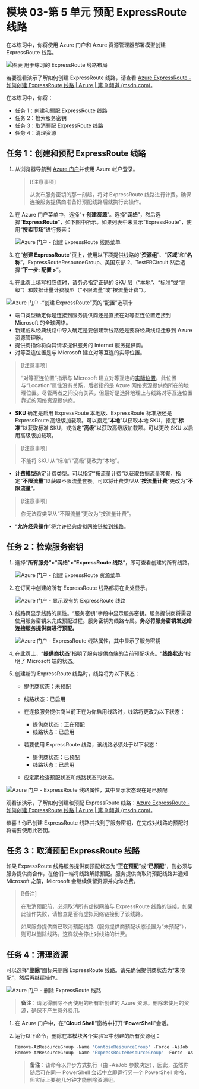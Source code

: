 ﻿---
Exercise:
    title: '模块 03-第 5 单元 预配 ExpressRoute 线路'
    module: '模块 - 设计和实现 Azure ExpressRoute'
---
# 模块 03-第 5 单元 预配 ExpressRoute 线路

在本练习中，你将使用 Azure 门户和 Azure 资源管理器部署模型创建 ExpressRoute 线路。 

![图表 用于练习的 ExpressRoute 线路布局](../media/environment-diagram.png)

若要观看演示了解如何创建 ExpressRoute 线路，请查看 [Azure ExpressRoute - 如何创建 ExpressRoute 线路 | Azure | 第 9 频道 (msdn.com)](https://channel9.msdn.com/Blogs/Azure/Azure-ExpressRoute-How-to-create-an-ExpressRoute-circuit?term=ExpressRoute&lang-en=true&pageSize=15&skip=15)。


在本练习中，你将：

+ 任务 1：创建和预配 ExpressRoute 线路
+ 任务 2：检索服务密钥
+ 任务 3：取消预配 ExpressRoute 线路
+ 任务 4：清理资源


## 任务 1：创建和预配 ExpressRoute 线路

 

1. 从浏览器导航到 [Azure 门户](https://portal.azure.com/)并使用 Azure 帐户登录。

   > [!注意事项] 
   >
   > 从发布服务密钥的那一刻起，将对 ExpressRoute 线路进行计费。确保连接服务提供商准备好预配线路后就执行此操作。

2. 在 Azure 门户菜单中，选择“**+ 创建资源**”。选择“**网络**”，然后选择“**ExpressRoute**”，如下图中所示。如果列表中未显示“ExpressRoute”，使用“**搜索市场**”进行搜索：

   ![Azure 门户 - 创建 ExpressRoute 线路菜单](../media/create-expressroute-circuit-menu.png)

3. 在“**创建 ExpressRoute**”页上，使用以下项提供线路的“**资源组**”、“**区域**”和“**名称**”。ExpressRouteResourceGroup、美国东部 2、TestERCircuit.然后选择“**下一步: 配置 >**”。

4. 在此页上填写相应值时，请务必指定正确的 SKU 层（“本地”、“标准”或“高级”）和数据计量计费模型（“不限流量”或“按流量计费”）。

![Azure 门户 -“创建 ExpressRoute”页的“配置”选项卡](../media/expressroute-create-configuration.png)

 

- 端口类型确定你是连接到服务提供商还是直接在对等互连位置连接到 Microsoft 的全球网络。
- 新建或从经典线路中导入确定是要创建新线路还是要将经典线路迁移到 Azure 资源管理器。
- 提供商指你将向其请求提供服务的 Internet 服务提供商。
- 对等互连位置是与 Microsoft 建立对等互连的实际位置。

> [!注意事项]
>
> “对等互连位置”指示与 Microsoft 建立对等互连的[实际位置](https://docs.microsoft.com/zh-cn/azure/expressroute/expressroute-locations)。此位置与“Location”属性没有关系，后者指的是 Azure 网络资源提供商所在的地理位置。尽管两者之间没有关系，但最好是选择地理上与线路对等互连位置靠近的网络资源提供商。

- **SKU** 确定是启用 ExpressRoute 本地版、ExpressRoute 标准版还是 ExpressRoute 高级版加载项。可以指定“**本地**”以获取本地 SKU，指定“**标准**”以获取标准 SKU，或指定“**高级**”以获取高级版加载项。可以更改 SKU 以启用高级版加载项。

> [!注意事项]
>
> 不能将 SKU 从“标准”/“高级”更改为“本地”。

- **计费模型**确定计费类型。可以指定“按流量计费”以获取数据流量套餐，指定“**不限流量**”以获取不限流量套餐。可以将计费类型从“**按流量计费**”更改为“**不限流量**”。

> [!注意事项]
>
> 你无法将类型从“不限流量”更改为“按流量计费”。

- “**允许经典操作**”将允许经典虚拟网络链接到线路。

## 任务 2：检索服务密钥
 

1. 选择“**所有服务”>“网络”>“ExpressRoute 线路**”，即可查看创建的所有线路。

   ![Azure 门户 - 创建 ExpressRoute 资源菜单](../media/expressroute-circuit-menu.png)

2. 在订阅中创建的所有 ExpressRoute 线路都将在此处显示。 

   ![Azure 门户 - 显示现有的 ExpressRoute 线路](../media/expressroute-circuit-list.png)

3. 线路页显示线路的属性。“服务密钥”字段中显示服务密钥。服务提供商将需要使用服务密钥来完成预配过程。服务密钥为线路专属。**务必将服务密钥发送给连接服务提供商进行预配。**

   ![Azure 门户 - ExpressRoute 线路属性，其中显示了服务密钥](../media/expressroute-circuit-overview.png)

4. 在此页上，“**提供商状态**”指明了服务提供商端的当前预配状态。“**线路状态**”指明了 Microsoft 端的状态。 

5. 创建新的 ExpressRoute 线路时，线路将为以下状态：

   - 提供商状态：未预配
   - 线路状态：已启用



   - 在连接服务提供商当前正在为你启用线路时，线路将更改为以下状态：
     - 提供商状态：正在预配
     - 线路状态：已启用
   - 若要使用 ExpressRoute 线路，该线路必须处于以下状态：
     - 提供商状态：已预配
     - 线路状态：已启用
   - 应定期检查预配状态和线路状态的状态。

![Azure 门户 - ExpressRoute 线路属性，其中显示状态现在是已预配](../media/provisioned.png)

 
观看该演示，了解如何创建和预配 ExpressRoute 线路：[Azure ExpressRoute - 如何创建 ExpressRoute 线路 | Azure | 第 9 频道 (msdn.com)](https://channel9.msdn.com/Blogs/Azure/Azure-ExpressRoute-How-to-create-an-ExpressRoute-circuit?term=ExpressRoute&lang-en=true&pageSize=15&skip=15)。 

恭喜！你已创建 ExpressRoute 线路并找到了服务密钥，在完成对线路的预配时将需要使用此密钥。

## 任务 3：取消预配 ExpressRoute 线路

如果 ExpressRoute 线路服务提供商预配状态为“**正在预配**”或“**已预配**”，则必须与服务提供商合作，在他们一端将线路解除预配。服务提供商取消预配线路并通知 Microsoft 之前，Microsoft 会继续保留资源并向你收费。

> [!备注]
>
> 在取消预配前，必须取消所有虚拟网络与 ExpressRoute 线路的链接。如果此操作失败，请检查是否有虚拟网络链接到了该线路。
>
> 如果服务提供商已取消预配线路（服务提供商预配状态设置为“未预配”），则可以删除线路。这样就会停止对线路的计费。

## 任务 4：清理资源

可以选择“**删除**”图标来删除 ExpressRoute 线路。请先确保提供商状态为“未预配”，然后再继续操作。

![Azure 门户 - 删除 ExpressRoute 线路](../media/expressroute-circuit-delete.png)


   >**备注**：请记得删除不再使用的所有新创建的 Azure 资源。删除未使用的资源，确保不产生意外费用。

1. 在 Azure 门户中，在“**Cloud Shell**”窗格中打开“**PowerShell**”会话。

1. 运行以下命令，删除在本模块各个实验室中创建的所有资源组：

   ```powershell
   Remove-AzResourceGroup -Name 'ContosoResourceGroup' -Force -AsJob
   Remove-AzResourceGroup -Name 'ExpressRouteResourceGroup' -Force -AsJob
   ```
   >**备注**：该命令以异步方式执行（由 -AsJob 参数决定），因此，虽然你随后可在同一 PowerShell 会话中立即运行另一个 PowerShell 命令，但实际上要花几分钟才能删除资源组。


